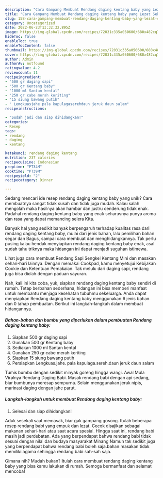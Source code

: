 ```yaml
---
description: "Cara Gampang Membuat Rendang daging kentang baby yang Lezat Sekali"
title: "Cara Gampang Membuat Rendang daging kentang baby yang Lezat Sekali"
slug: 158-cara-gampang-membuat-rendang-daging-kentang-baby-yang-lezat-sekali
category: Uncategorized
date: 2022-06-23T13:32:32.895Z
image: https://img-global.cpcdn.com/recipes/72031c335a050600/680x482cq70/rendang-daging-kentang-baby-foto-resep-utama.jpg
hideToc: false
enableToc: true
enableTocContent: false
thumbnail: https://img-global.cpcdn.com/recipes/72031c335a050600/680x482cq70/rendang-daging-kentang-baby-foto-resep-utama.jpg
cover: https://img-global.cpcdn.com/recipes/72031c335a050600/680x482cq70/rendang-daging-kentang-baby-foto-resep-utama.jpg
author: Admin
authorAv: notfound
ratingvalue: 4.2
reviewcount: 11
recipeingredient:
- "500 gr daging sapi"
- "500 gr Kentang baby"
- "1000 ml Santan kental"
- "250 gr cabe merah keriting"
- "15 siung bawang putih"
- " Lengkuasjahe pala kapulagaserehdaun jeruk daun salam"
recipeinstructions:

- "Sudah jadi dan siap dihidangkan!"
categories:
- Resep
tags:
- rendang
- daging
- kentang

katakunci: rendang daging kentang 
nutrition: 237 calories
recipecuisine: Indonesian
preptime: "PT34M"
cooktime: "PT39M"
recipeyield: "2"
recipecategory: Dinner

---
```





Sedang mencari ide resep rendang daging kentang baby yang unik? Cara membuatnya sangat tidak susah dan tidak juga mudah. Kalau salah mengolah maka hasilnya akan hambar dan justru cenderung tidak enak. Padahal rendang daging kentang baby yang enak seharusnya punya aroma dan rasa yang dapat memancing selera Kita.





Banyak hal yang sedikit banyak berpengaruh terhadap kualitas rasa dari rendang daging kentang baby, mulai dari jenis bahan, lalu pemilihan bahan segar dan Bagus, sampai cara membuat dan menghidangkannya. Tak perlu pusing kalau hendak menyiapkan rendang daging kentang baby enak,      asal sudah tahu triknya maka hidangan ini dapat menjadi suguhan istimewa.














Lihat juga cara membuat Rendang Sapi Sengkel Kentang Mini dan masakan sehari-hari lainnya. Dengan memakai Cookpad, kamu menyetujui Kebijakan Cookie dan Ketentuan Pemakaian. Tak melulu dari daging sapi, rendang juga bisa diolah dengan paduan sayuran.






Nah, kali ini kita coba, yuk, siapkan rendang daging kentang baby sendiri di rumah. Tetap berbahan sederhana, hidangan ini bisa memberi manfaat untuk membantu menjaga kesehatan tubuhmu sekeluarga. Anda dapat menyiapkan Rendang daging kentang baby menggunakan 6 jenis bahan dan 0 tahap pembuatan. Berikut ini langkah-langkah dalam membuat hidangannya.

<!--inarticleads1-->

##### Bahan-bahan dan bumbu yang diperlukan dalam pembuatan Rendang daging kentang baby:

1. Siapkan 500 gr daging sapi
1. Gunakan 500 gr Kentang baby
1. Sediakan 1000 ml Santan kental
1. Gunakan 250 gr cabe merah keriting
1. Siapkan 15 siung bawang putih
1. Persiapkan  Lengkuas.jahe. pala kapulaga.sereh.daun jeruk daun salam


Tumis bumbu dengan sedikit minyak goreng hingga wangi. Awal Mula Viralnya Rendang Daging Babi. Masak rendang babi dengan api sedang, biar bumbunya meresap sempurna. Selain menggunakan jeruk nipis, marinasi daging dengan jahe parut. 

<!--inarticleads2-->

##### Langkah-langkah untuk membuat Rendang daging kentang baby:


1. Selesai dan siap dihidangkan!

Aduk sesekali saat memasak, biar gak gampang gosong. Itulah beberapa resep rendang babi yang empuk dan lezat. Cocok disajikan sebagai makanan sehari-hari atau saat acara spesial. Hingga saat ini, rendang babi masih jadi perdebatan. Ada yang berpendapat bahwa rendang babi tidak sesuai dengan nilai dan budaya masyarakat Minang Namun tak sedikit juga yang berpendapat bahwa rendang babi boleh saja.bahan masakan tidak memiliki agama sehingga rendang babi sah-sah saja. 

Gimana nih? Mudah bukan? Itulah cara membuat rendang daging kentang baby yang bisa kamu lakukan di rumah. Semoga bermanfaat dan selamat mencoba!
